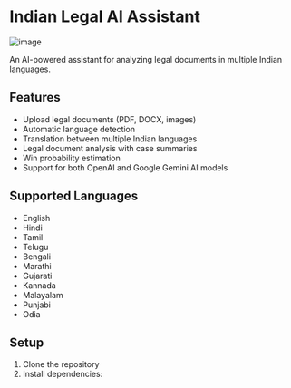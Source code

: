 # Indian Legal AI Assistant

![image](https://github.com/user-attachments/assets/e6cccb0e-5db3-473d-b47d-46fa602b4533)


An AI-powered assistant for analyzing legal documents in multiple Indian languages.

## Features

- Upload legal documents (PDF, DOCX, images)
- Automatic language detection
- Translation between multiple Indian languages
- Legal document analysis with case summaries
- Win probability estimation
- Support for both OpenAI and Google Gemini AI models

## Supported Languages

- English
- Hindi
- Tamil
- Telugu
- Bengali
- Marathi
- Gujarati
- Kannada
- Malayalam
- Punjabi
- Odia

## Setup

1. Clone the repository
2. Install dependencies:
